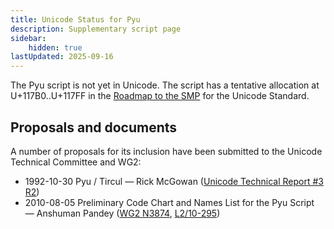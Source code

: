 ```yaml
---
title: Unicode Status for Pyu
description: Supplementary script page
sidebar:
    hidden: true
lastUpdated: 2025-09-16
---
```


The Pyu script is not yet in Unicode. The script has a tentative allocation at U+117B0..U+117FF in the [Roadmap to the SMP](http://www.unicode.org/roadmaps/smp/) for the Unicode Standard.

## Proposals and documents

A number of proposals for its inclusion have been submitted to the Unicode Technical Committee and WG2:
- 1992-10-30 Pyu / Tircul — Rick McGowan ([Unicode Technical Report #3 R2](http://www.unicode.org/reports/tr3-2/))
- 2010-08-05 Preliminary Code Chart and Names List for the Pyu Script — Anshuman Pandey ([WG2 N3874](https://www.unicode.org/wg2/docs/n3874.pdf), [L2/10-295](http://www.unicode.org/cgi-bin/GetMatchingDocs.pl?L2/10-295))
